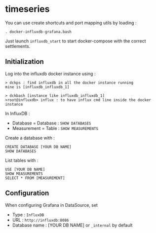 # timeseries

You can use create shortcuts and port mapping utils by loading :
```
. docker-influxdb-grafana.bash
```

Just launch ```influxdb_start``` to start docker-compose with the correct settlements.

## Initialization

Log into the influxdb docker instance using :

```
> dckps : find influxdb in all the docker instance running
mine is [influxdb_influxdb_1]

> dckbash [instance like influxdb_influxdb_1]
>root@influxdb> influx : to have influx cmd line inside the docker instance
```

In InfluxDB : 

* Database = Database : ```SHOW DATABASES```
* Measurement = Table : ```SHOW MEASUREMENTS```

Create a database with :

```
CREATE DATABASE [YOUR DB NAME]
SHOW DATABASES
```

List tables with :

```
USE [YOUR DB NAME]
SHOW MEASUREMENTS
SELECT * FROM [MEASUREMENT]
```

## Configuration

When configuring Grafana in DataSource, set 

* Type : ```InfluxDB```
* URL : ```http://influxdb:8086```
* Database name : [YOUR DB NAME] or ```_internal``` by default

